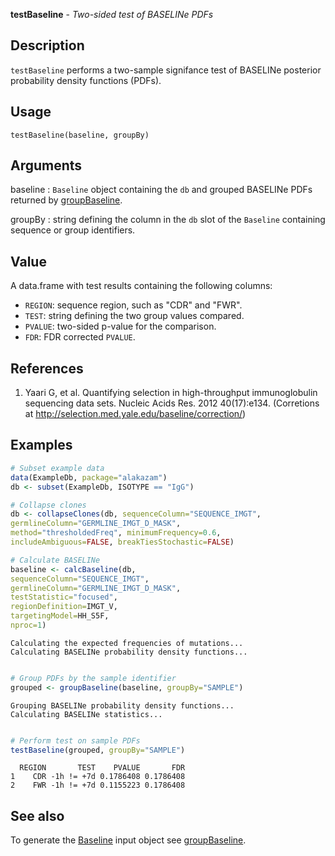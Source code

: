 





**testBaseline** - *Two-sided test of BASELINe PDFs*

Description
--------------------

`testBaseline` performs a two-sample signifance test of BASELINe 
posterior probability density functions (PDFs).


Usage
--------------------
```
testBaseline(baseline, groupBy)
```

Arguments
-------------------

baseline
:   `Baseline` object containing the `db` and grouped 
BASELINe PDFs returned by [groupBaseline](groupBaseline.md).

groupBy
:   string defining the column in the `db` slot of the 
`Baseline` containing sequence or group identifiers.




Value
-------------------

A data.frame with test results containing the following columns:

+ `REGION`:  sequence region, such as "CDR" and "FWR".
+ `TEST`:    string defining the two group values compared.
+ `PVALUE`:  two-sided p-value for the comparison.
+ `FDR`:     FDR corrected `PVALUE`.



References
-------------------


1. Yaari G, et al. Quantifying selection in high-throughput immunoglobulin 
sequencing data sets. 
Nucleic Acids Res. 2012 40(17):e134. 
(Corretions at http://selection.med.yale.edu/baseline/correction/)
 



Examples
-------------------

```R
# Subset example data
data(ExampleDb, package="alakazam")
db <- subset(ExampleDb, ISOTYPE == "IgG")

# Collapse clones
db <- collapseClones(db, sequenceColumn="SEQUENCE_IMGT",
germlineColumn="GERMLINE_IMGT_D_MASK",
method="thresholdedFreq", minimumFrequency=0.6,
includeAmbiguous=FALSE, breakTiesStochastic=FALSE)

# Calculate BASELINe
baseline <- calcBaseline(db, 
sequenceColumn="SEQUENCE_IMGT",
germlineColumn="GERMLINE_IMGT_D_MASK", 
testStatistic="focused",
regionDefinition=IMGT_V,
targetingModel=HH_S5F,
nproc=1)

```


```
Calculating the expected frequencies of mutations...
Calculating BASELINe probability density functions...

```


```R

# Group PDFs by the sample identifier
grouped <- groupBaseline(baseline, groupBy="SAMPLE")

```


```
Grouping BASELINe probability density functions...
Calculating BASELINe statistics...

```


```R

# Perform test on sample PDFs
testBaseline(grouped, groupBy="SAMPLE")
```


```
  REGION       TEST    PVALUE       FDR
1    CDR -1h != +7d 0.1786408 0.1786408
2    FWR -1h != +7d 0.1155223 0.1786408

```



See also
-------------------

To generate the [Baseline](Baseline-class.md) input object see [groupBaseline](groupBaseline.md).




